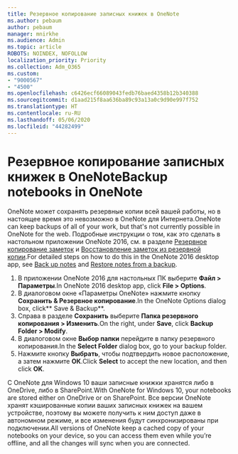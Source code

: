 ```yaml
---
title: Резервное копирование записных книжек в OneNote
ms.author: pebaum
author: pebaum
manager: mnirkhe
ms.audience: Admin
ms.topic: article
ROBOTS: NOINDEX, NOFOLLOW
localization_priority: Priority
ms.collection: Adm_O365
ms.custom:
- "9000567"
- "4500"
ms.openlocfilehash: c6426ecf66089043fedb76baed4358b12b340388
ms.sourcegitcommit: d1aad215f8aa636ba89c93a13a0c9d90e997f752
ms.translationtype: HT
ms.contentlocale: ru-RU
ms.lasthandoff: 05/06/2020
ms.locfileid: "44282499"
---
```

# <a name="backup-notebooks-in-onenote"></a><span data-ttu-id="b67af-102">Резервное копирование записных книжек в OneNote</span><span class="sxs-lookup"><span data-stu-id="b67af-102">Backup notebooks in OneNote</span></span>

<span data-ttu-id="b67af-103">OneNote может сохранять резервные копии всей вашей работы, но в настоящее время это невозможно в OneNote для Интернета.</span><span class="sxs-lookup"><span data-stu-id="b67af-103">OneNote can keep backups of all of your work, but that's not currently possible in OneNote for the web.</span></span> <span data-ttu-id="b67af-104">Подробные инструкции о том, как это сделать в настольном приложении OneNote 2016, см. в разделе [Резервное копирование заметок](https://support.office.com/article/back-up-notes-f58b34b0-611d-435e-87fa-7942a1767af4#id0eaabaaa=2016,_2013,_2010) и [Восстановление заметок из резервной копии](https://support.microsoft.com/office/restore-notes-from-a-backup-5daf9cb0-6769-4998-a5de-f044fdd0d831).</span><span class="sxs-lookup"><span data-stu-id="b67af-104">For detailed steps on how to do this in the OneNote 2016 desktop app, see [Back up notes](https://support.office.com/article/back-up-notes-f58b34b0-611d-435e-87fa-7942a1767af4#id0eaabaaa=2016,_2013,_2010) and [Restore notes from a backup](https://support.microsoft.com/office/restore-notes-from-a-backup-5daf9cb0-6769-4998-a5de-f044fdd0d831).</span></span>

1. <span data-ttu-id="b67af-105">В приложении OneNote 2016 для настольных ПК выберите **Файл > Параметры**.</span><span class="sxs-lookup"><span data-stu-id="b67af-105">In OneNote 2016 desktop app, click **File > Options**.</span></span>
2. <span data-ttu-id="b67af-106">В диалоговом окне «Параметры OneNote» нажмите кнопку **Сохранить & Резервное копирование**.</span><span class="sxs-lookup"><span data-stu-id="b67af-106">In the OneNote Options dialog box, click\*\* Save & Backup\*\*.</span></span>
3. <span data-ttu-id="b67af-107">Справа в разделе **Сохранить** выберите **Папка резервного копирования > Изменить**.</span><span class="sxs-lookup"><span data-stu-id="b67af-107">On the right, under **Save**, click **Backup Folder > Modify**.</span></span>
4. <span data-ttu-id="b67af-108">В диалоговом окне **Выбор папки** перейдите в папку резервного копирования.</span><span class="sxs-lookup"><span data-stu-id="b67af-108">In the **Select Folder** dialog box, go to your backup folder.</span></span>
5. <span data-ttu-id="b67af-109">Нажмите кнопку **Выбрать**, чтобы подтвердить новое расположение, а затем нажмите **ОК**.</span><span class="sxs-lookup"><span data-stu-id="b67af-109">Click **Select** to accept the new location, and then click **OK**.</span></span>

<span data-ttu-id="b67af-110">С OneNote для Windows 10 ваши записные книжки хранятся либо в OneDrive, либо в SharePoint.</span><span class="sxs-lookup"><span data-stu-id="b67af-110">With OneNote for Windows 10, your notebooks are stored either on OneDrive or on SharePoint.</span></span> <span data-ttu-id="b67af-111">Все версии OneNote хранят кэшированные копии ваших записных книжек на вашем устройстве, поэтому вы можете получить к ним доступ даже в автономном режиме, и все изменения будут синхронизированы при подключении.</span><span class="sxs-lookup"><span data-stu-id="b67af-111">All versions of OneNote keep a cached copy of your notebooks on your device, so you can access them even while you’re offline, and all the changes will sync when you are connected.</span></span>
